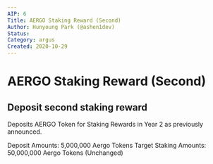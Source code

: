 ```yaml
---
AIP: 6
Title: AERGO Staking Reward (Second)
Author: Hunyoung Park (@ashen1dev)
Status: 
Category: argus
Created: 2020-10-29
---
```


# AERGO Staking Reward (Second)

## Deposit second staking reward

Deposits AERGO Token for Staking Rewards in Year 2 as previously announced.

Deposit Amounts: 5,000,000 Aergo Tokens
Target Staking Amounts: 50,000,000 Aergo Tokens (Unchanged)

